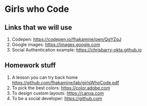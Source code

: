 # Girls who Code

## Links that we will use

1. Codepen: https://codepen.io/fhakamine/pen/QgYZqJ
2. Google images: https://images.google.com
3. Social Authentication example: https://chrisbarry-okta.github.io

## Homework stuff

1. A lesson you can try back home https://github.com/fhakamine/lab/girlsWhoCode.pdf
2. To pick the best colors: https://color.adobe.com
3. To design custom layouts: https://canva.com
4. To be a social developer: https://github.com

